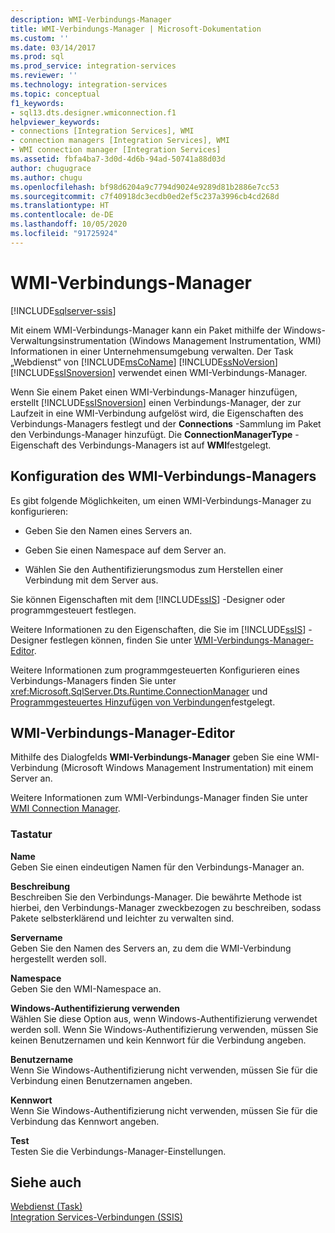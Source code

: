 ```yaml
---
description: WMI-Verbindungs-Manager
title: WMI-Verbindungs-Manager | Microsoft-Dokumentation
ms.custom: ''
ms.date: 03/14/2017
ms.prod: sql
ms.prod_service: integration-services
ms.reviewer: ''
ms.technology: integration-services
ms.topic: conceptual
f1_keywords:
- sql13.dts.designer.wmiconnection.f1
helpviewer_keywords:
- connections [Integration Services], WMI
- connection managers [Integration Services], WMI
- WMI connection manager [Integration Services]
ms.assetid: fbfa4ba7-3d0d-4d6b-94ad-50741a88d03d
author: chugugrace
ms.author: chugu
ms.openlocfilehash: bf98d6204a9c7794d9024e9289d81b2886e7cc53
ms.sourcegitcommit: c7f40918dc3ecdb0ed2ef5c237a3996cb4cd268d
ms.translationtype: HT
ms.contentlocale: de-DE
ms.lasthandoff: 10/05/2020
ms.locfileid: "91725924"
---
```

# <a name="wmi-connection-manager"></a>WMI-Verbindungs-Manager

[!INCLUDE[sqlserver-ssis](../../includes/applies-to-version/sqlserver-ssis.md)]


  Mit einem WMI-Verbindungs-Manager kann ein Paket mithilfe der Windows-Verwaltungsinstrumentation (Windows Management Instrumentation, WMI) Informationen in einer Unternehmensumgebung verwalten. Der Task „Webdienst“ von [!INCLUDE[msCoName](../../includes/msconame-md.md)] [!INCLUDE[ssNoVersion](../../includes/ssnoversion-md.md)] [!INCLUDE[ssISnoversion](../../includes/ssisnoversion-md.md)] verwendet einen WMI-Verbindungs-Manager.  
  
 Wenn Sie einem Paket einen WMI-Verbindungs-Manager hinzufügen, erstellt [!INCLUDE[ssISnoversion](../../includes/ssisnoversion-md.md)] einen Verbindungs-Manager, der zur Laufzeit in eine WMI-Verbindung aufgelöst wird, die Eigenschaften des Verbindungs-Managers festlegt und der **Connections** -Sammlung im Paket den Verbindungs-Manager hinzufügt. Die **ConnectionManagerType** -Eigenschaft des Verbindungs-Managers ist auf **WMI**festgelegt.  
  
## <a name="configuration-of-the-wmi-connection-manager"></a>Konfiguration des WMI-Verbindungs-Managers  
 Es gibt folgende Möglichkeiten, um einen WMI-Verbindungs-Manager zu konfigurieren:  
  
-   Geben Sie den Namen eines Servers an.  
  
-   Geben Sie einen Namespace auf dem Server an.  
  
-   Wählen Sie den Authentifizierungsmodus zum Herstellen einer Verbindung mit dem Server aus.  
  
 Sie können Eigenschaften mit dem [!INCLUDE[ssIS](../../includes/ssis-md.md)] -Designer oder programmgesteuert festlegen.  
  
 Weitere Informationen zu den Eigenschaften, die Sie im [!INCLUDE[ssIS](../../includes/ssis-md.md)] -Designer festlegen können, finden Sie unter [WMI-Verbindungs-Manager-Editor]().  
  
 Weitere Informationen zum programmgesteuerten Konfigurieren eines Verbindungs-Managers finden Sie unter <xref:Microsoft.SqlServer.Dts.Runtime.ConnectionManager> und [Programmgesteuertes Hinzufügen von Verbindungen](../../integration-services/building-packages-programmatically/adding-connections-programmatically.md)festgelegt.  
  
## <a name="wmi-connection-manager-editor"></a>WMI-Verbindungs-Manager-Editor
  Mithilfe des Dialogfelds **WMI-Verbindungs-Manager** geben Sie eine WMI-Verbindung (Microsoft Windows Management Instrumentation) mit einem Server an.  
  
 Weitere Informationen zum WMI-Verbindungs-Manager finden Sie unter [WMI Connection Manager](../../integration-services/connection-manager/wmi-connection-manager.md).  
  
### <a name="options"></a>Tastatur  
 **Name**  
 Geben Sie einen eindeutigen Namen für den Verbindungs-Manager an.  
  
 **Beschreibung**  
 Beschreiben Sie den Verbindungs-Manager. Die bewährte Methode ist hierbei, den Verbindungs-Manager zweckbezogen zu beschreiben, sodass Pakete selbsterklärend und leichter zu verwalten sind.  
  
 **Servername**  
 Geben Sie den Namen des Servers an, zu dem die WMI-Verbindung hergestellt werden soll.  
  
 **Namespace**  
 Geben Sie den WMI-Namespace an.  
  
 **Windows-Authentifizierung verwenden**  
 Wählen Sie diese Option aus, wenn Windows-Authentifizierung verwendet werden soll. Wenn Sie Windows-Authentifizierung verwenden, müssen Sie keinen Benutzernamen und kein Kennwort für die Verbindung angeben.  
  
 **Benutzername**  
 Wenn Sie Windows-Authentifizierung nicht verwenden, müssen Sie für die Verbindung einen Benutzernamen angeben.  
  
 **Kennwort**  
 Wenn Sie Windows-Authentifizierung nicht verwenden, müssen Sie für die Verbindung das Kennwort angeben.  
  
 **Test**  
 Testen Sie die Verbindungs-Manager-Einstellungen.  
  
## <a name="see-also"></a>Siehe auch  
 [Webdienst (Task)](../../integration-services/control-flow/web-service-task.md)   
 [Integration Services-Verbindungen &#40;SSIS&#41;](../../integration-services/connection-manager/integration-services-ssis-connections.md)